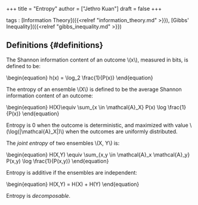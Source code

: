 +++
title = "Entropy"
author = ["Jethro Kuan"]
draft = false
+++

tags
: [Information Theory]({{<relref "information_theory.md" >}}), [Gibbs' Inequality]({{<relref "gibbs_inequality.md" >}})

## Definitions {#definitions}

The Shannon information content of an outcome \\(x\\), measured in bits,
is defined to be:

\begin{equation}
h(x) = \log_2 \frac{1}{P(x)}
\end{equation}

The entropy of an ensemble \\(X\\) is defined to be the average Shannon
information content of an outcome:

\begin{equation}
H(X)\equiv \sum\_{x \in \mathcal{A}\_X} P(x) \log \frac{1}{P(x)}
\end{equation}

Entropy is 0 when the outcome is deterministic, and maximized with
value \\(\log(|\mathcal{A}\_X|)\\) when the outcomes are uniformly
distributed.

The _joint entropy_ of two ensembles \\(X, Y\\) is:

\begin{equation}
H(X,Y) \equiv \sum\_{x,y \in \mathcal{A}\_x \mathcal{A}\_y} P(x,y) \log \frac{1}{P(x,y)}
\end{equation}

Entropy is additive if the ensembles are independent:

\begin{equation}
H(X,Y) = H(X) + H(Y)
\end{equation}

Entropy is _decomposable_.
